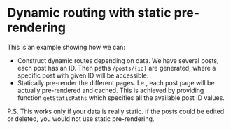 # Dynamic routing with static pre-rendering

This is an example showing how we can:

* Construct dynamic routes depending on data. We have several posts, each post
  has an ID. Then paths `/posts/{id}` are generated, where a specific post with
  given ID will be accessible.
* Statically pre-render the different pages. I.e., each post page will be
  actually pre-rendered and cached. This is achieved by providing
  function `getStaticPaths` which specifies all the available post ID values.

P.S. This works only if your data is really static. If the posts could be edited
or deleted, you would not use static pre-rendering.
